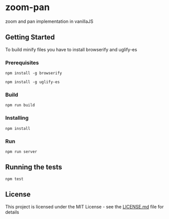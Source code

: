 # zoom-pan

zoom and pan implementation in vanillaJS

## Getting Started

To build minify files you have to install browserify and uglify-es

### Prerequisites

```
npm install -g browserify
```
```
npm install -g uglify-es
```

### Build

```
npm run build
```

### Installing

```
npm install
```

### Run

```
npm run server
```

## Running the tests

```
npm test
```

## License

This project is licensed under the MIT License - see the [LICENSE.md](LICENSE.md) file for details

